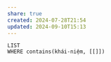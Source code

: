```yaml
---
share: true
created: 2024-07-28T21:54
updated: 2024-09-10T15:13
---
```

```dataview
LIST
WHERE contains(khái-niệm, [[]])
```

